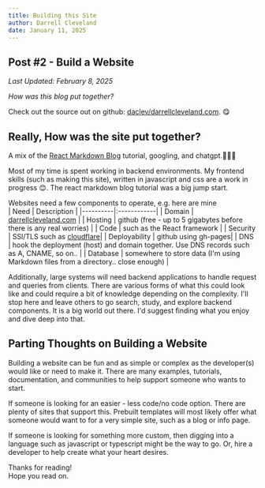 ```yaml
---
title: Building this Site
author: Darrell Cleveland
date: January 11, 2025
---
```


## Post #2 - Build a Website
*Last Updated: February 8, 2025*

*How was this blog put together?*

Check out the source out on github: [daclev/darrellcleveland.com](https://github.com/daclev/darrellcleveland.com). 😋

## Really, How was the site put together?

A mix of the [React Markdown Blog](https://github.com/willjw3/react-markdown-blog) tutorial, googling, and chatgpt.🤖🤖🤖 

Most of my time is spent working in backend environments. My frontend skills (such as making this site), written in javascript and css are a work in progress 😊. The react markdown blog tutorial was a big jump start.

Websites need a few components to operate, e.g. here are mine  
| Need    | Description  |
|----------|:------------|
| Domain | [darrellcleveland.com](https://darrellcleveland.com/) |
| Hosting | github (free - up to 5 gigabytes before there is any real worries) |
| Code | such as the React framework |
| Security | SSl/TLS such as [cloudflare](https://www.cloudflare.com/)|
| Deployability | github using gh-pages|
| DNS | hook the deployment (host) and domain together. Use DNS records such as A, CNAME, so on.. |
| Database | somewhere to store data (I'm using Markdown files from a directory.. close enough) |

Additionally, large systems will need backend applications to handle request and queries from clients. There are various forms of what this could look like and could require a bit of knowledge depending on the complexity. I'll stop here and leave others to go search, study, and explore backend components. It is a big world out there. I'd suggest finding what you enjoy and dive deep into that.

## Parting Thoughts on Building a Website
 Building a website can be fun and as simple or complex as the developer(s) would like or need to make it.
 There are many examples, tutorials, documentation, and communities to help support someone who wants to start.

 If someone is looking for an easier - less code/no code option. There are plenty of sites that support this. Prebuilt templates will most likely offer what someone would want to for a very simple site, such as a blog or info page. 

 If someone is looking for something more custom, then digging into a language such as javascript or typescript might be the way to go. Or, hire a developer to help create what your heart desires.

Thanks for reading!  
Hope you read on.